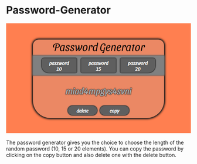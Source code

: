 # Password-Generator

![](images/pass.png)

The password generator gives you the choice to choose the length of the random password (10, 15 or 20 elements).
You can copy the password by clicking on the copy button and also delete one with the delete button.
